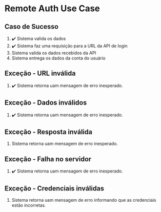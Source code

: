 # Remote Auth Use Case

## Caso de Sucesso

1. ✔️ Sistema valida os dados
2. ✔️ Sistema faz uma requisição para a URL da API de login
3. Sistema valida os dados recebidos da API
4. Sistema entrega os dados da conta do usuário

## Exceção - URL inválida

1. ✔️ Sistema retorna uam mensagem de erro inesperado.

## Exceção - Dados inválidos

1. ✔️ Sistema retorna uam mensagem de erro inesperado.

## Exceção - Resposta inválida

1. Sistema retorna uam mensagem de erro inesperado.

## Exceção - Falha no servidor

1. ✔️ Sistema retorna uam mensagem de erro inesperado.

## Exceção - Credenciais inválidas

1. Sistema retorna uam mensagem de erro informando que as credenciais estão incorretas.
